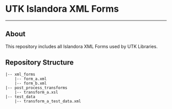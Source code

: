 # UTK Islandora XML Forms

---

## About

This repository includes all Islandora XML Forms used by UTK Libraries.

## Repository Structure

```
|-- xml_forms
	|-- form_a.xml
    |-- form_b.xml
|-- post_process_transforms
	|-- transform_a.xsl
|-- test_data
    |-- transform_a_test_data.xml
```